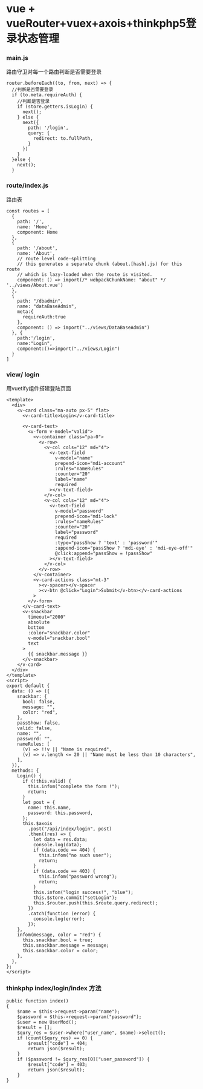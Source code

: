 # vue + vueRouter+vuex+axois+thinkphp5登录状态管理

### main.js
路由守卫对每一个路由判断是否需要登录

	router.beforeEach((to, from, next) => {
	  //判断是否需要登录
	  if (to.meta.requireAuth) {
	    //判断是否登录
	    if (store.getters.isLogin) {
	      next();
	    } else {
	      next({
	        path: '/login',
	        query: {
	          redirect: to.fullPath,
	        }
	      })
	    }
	  }else {
	    next();
	  }

###   route/index.js
路由表

	const routes = [
	  {
	    path: '/',
	    name: 'Home',
	    component: Home
	  },
	  {
	    path: '/about',
	    name: 'About',
	    // route level code-splitting
	    // this generates a separate chunk (about.[hash].js) for this route
	    // which is lazy-loaded when the route is visited.
	    component: () => import(/* webpackChunkName: "about" */ '../views/About.vue')
	  },
	  {
	    path: "/dbadmin",
	    name: "dataBaseAdmin",
	    meta:{
	      requireAuth:true
	    },
	    component: () => import("../views/DataBaseAdmin")
	  }, {
	    path:'/login',
	    name:"Login",
	    component:()=>import("../views/Login")
	  }
	]


### view/ login
用vuetify组件搭建登陆页面

	<template>
	  <div>
	    <v-card class="ma-auto px-5" flat>
	      <v-card-title>Login</v-card-title>
	
	      <v-card-text>
	        <v-form v-model="valid">
	          <v-container class="pa-0">
	            <v-row>
	              <v-col cols="12" md="4">
	                <v-text-field
	                  v-model="name"
	                  prepend-icon="mdi-account"
	                  :rules="nameRules"
	                  :counter="20"
	                  label="name"
	                  required
	                ></v-text-field>
	              </v-col>
	              <v-col cols="12" md="4">
	                <v-text-field
	                  v-model="password"
	                  prepend-icon="mdi-lock"
	                  :rules="nameRules"
	                  :counter="20"
	                  label="password"
	                  required
	                  :type="passShow ? 'text' : 'password'"
	                  :append-icon="passShow ? 'mdi-eye' : 'mdi-eye-off'"
	                  @click:append="passShow = !passShow"
	                ></v-text-field>
	              </v-col>
	            </v-row>
	          </v-container>
	          <v-card-actions class="mt-3"
	            ><v-spacer></v-spacer
	            ><v-btn @click="Login">Submit</v-btn></v-card-actions
	          >
	        </v-form>
	      </v-card-text>
	      <v-snackbar
	        timeout="2000"
	        absolute
	        bottom
	        :color="snackbar.color"
	        v-model="snackbar.bool"
	        text
	      >
	        {{ snackbar.message }}
	      </v-snackbar>
	    </v-card>
	  </div>
	</template>
	<script>
	export default {
	  data: () => ({
	    snackbar: {
	      bool: false,
	      message: "",
	      color: "red",
	    },
	    passShow: false,
	    valid: false,
	    name: "",
	    password: "",
	    nameRules: [
	      (v) => !!v || "Name is required",
	      (v) => v.length <= 20 || "Name must be less than 10 characters",
	    ],
	  }),
	  methods: {
	    Login() {
	      if (!this.valid) {
	        this.infom("complete the form !");
	        return;
	      }
	      let post = {
	        name: this.name,
	        password: this.password,
	      };
	      this.$axois
	        .post("/api/index/login", post)
	        .then((res) => {
	          let data = res.data;
	          console.log(data);
	          if (data.code == 404) {
	            this.infom("no such user");
	            return;
	          }
	          if (data.code == 403) {
	            this.infom("password wrong");
	            return;
	          }
	          this.infom("login success!", "blue");
	          this.$store.commit("setLogin");
	          this.$router.push(this.$route.query.redirect);
	        })
	        .catch(function (error) {
	          console.log(error);
	        });
	    },
	    infom(message, color = "red") {
	      this.snackbar.bool = true;
	      this.snackbar.message = message;
	      this.snackbar.color = color;
	    },
	  },
	};
	</script>	

### thinkphp   index/login/index 方法

	public function index()
    {
        $name = $this->request->param("name");
        $password = $this->request->param("password");
        $user = new UserMod();
        $result = [];
        $qury_res = $user->where("user_name", $name)->select();
        if (count($qury_res) == 0) {
            $result["code"] = 404;
            return json($result);
        }
        if ($password != $qury_res[0]["user_password"]) {
            $result["code"] = 403;
            return json($result);
        }
    }